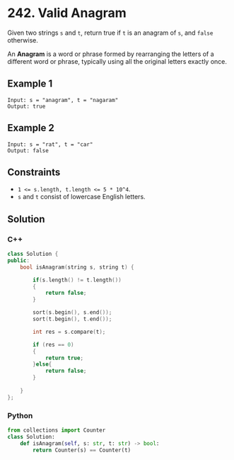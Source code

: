 # 242. Valid Anagram

Given two strings `s` and `t`, return true if `t` is an anagram of `s`, and `false` otherwise.

An **Anagram** is a word or phrase formed by rearranging the letters of a different word or phrase, typically using all the original letters exactly once.

## Example 1

```text
Input: s = "anagram", t = "nagaram"
Output: true
```

## Example 2

```text
Input: s = "rat", t = "car"
Output: false
```

## Constraints

- `1 <= s.length, t.length <= 5 * 10^4`.
- `s` and `t` consist of lowercase English letters.

## Solution

### C++

```c++
class Solution {
public:
    bool isAnagram(string s, string t) {

        if(s.length() != t.length())
        {
            return false;
        }

        sort(s.begin(), s.end());
        sort(t.begin(), t.end());

        int res = s.compare(t);

        if (res == 0)
        {
            return true;
        }else{
            return false;
        }
        
    }
};
```

### Python

```python
from collections import Counter
class Solution:
    def isAnagram(self, s: str, t: str) -> bool:
        return Counter(s) == Counter(t)
```
